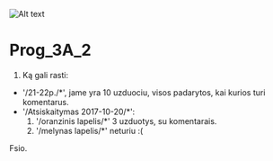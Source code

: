![Alt text](https://cdn-img.easyicon.net/png/5488/548865.gif)
# Prog_3A_2

1. Ką gali rasti:

  * '/21-22p./*', jame yra 10 uzduociu, visos padarytos, kai kurios turi komentarus.
  * '/Atsiskaitymas 2017-10-20/*':
    1. '/oranzinis lapelis/*' 3 uzduotys, su komentarais.
    2. '/melynas lapelis/*' neturiu :(
    
Fsio.
